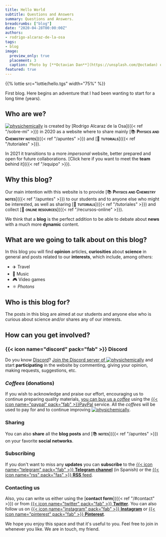 ```yaml
---
title: Hello World
subtitle: Questions and Answers
summary: Questions and Answers.
breadcrumbs: ["blog"]
date: "2020-04-28T00:00:00Z"
authors:
- rodrigo-alcaraz-de-la-osa
tags:
- blog
image:
  preview_only: true
  placement: 3
  caption: Photo by [**Octavian Dan**](https://unsplash.com/@octadan) on [Unsplash](https://unsplash.com)
featured: true
---
```


{{% lottie src="lottie/hello.tgs" width="75%" %}}

First blog. Here begins an adventure that I had been wanting to start for a long time (years).

## Who are we?

[<img draggable="false" class="icon" alt="physichemically" src="/icon/logo-physichemically.svg">](/) is created by [Rodrigo Alcaraz de la Osa]({{< ref "/sobre-mi" >}}) in 2020 as a website where to share mainly [📚&nbsp;<span style="font-variant:small-caps;">**Physics and Chemistry notes**</span>]({{< ref "/apuntes" >}}) and [🤝&nbsp;<span style="font-variant:small-caps;">**tutorials**</span>]({{< ref "/tutoriales" >}}).

In 2021 it transitions to a more *impersonal* website, better prepared and open for future collaborations. [Click here if you want to meet the **team** behind it]({{< ref "/equipo" >}}).


## Why this blog?

Our main intention with this website is to provide [📚&nbsp;<span style="font-variant:small-caps;">**Physics and Chemistry notes**</span>]({{< ref "/apuntes" >}}) to our students and to anyone else who might be interested, as well as sharing [🤝&nbsp;<span style="font-variant: small-caps;">**tutorials**</span>]({{< ref "/tutoriales" >}}) and collect [🔗&nbsp;<span style="font-variant:small-caps;">**online resources**</span>]({{< ref "/recursos-online" >}}).

We think that a **blog** is the perfect addition to be able to debate about **news** with a much more **dynamic** content.

## What are we going to talk about on this blog?
In this blog you will find **opinion** articles, **curiosities** about **science** in general and posts related to our **interests**, which include, among others:

- ✈️ Travel
- 🎸 Music
- 🎮 Video games
- ⚛️ *Photons*

## Who is this blog for?

The posts in this blog are aimed at our students and anyone else who is curious about science and/or shares any of our interests.

## How can you get involved?

### {{< icon name="discord" pack="fab" >}} Discord

Do you know [Discord](https://discord.com/)? [Join the Discord server of <img draggable="false" class="icon" alt="physichemically" src="/icon/logo-physichemically.svg">](https://discord.gg/kJqPqTJ) and start **participating** in the website by commenting, giving your opinion, making requests, suggestions, etc.

### *Coffees* (donations)

If you wish to acknowledge and praise our effort, encouraging us to continue preparing quality materials, [you can buy us a *coffee*](https://www.paypal.com/donate/?business=5DYE3DLPRQTQG&no_recurring=0&item_name=Thank+you%21+With+your+contribution+you+are+helping+PhysiChemically+continue+to+improve.&currency_code=EUR) using the [{{< icon name="paypal" pack="fab" >}}PayPal](https://www.paypal.com/es/home) service. All the *coffees* will be used to pay for and to continue improving [<img draggable="false" class="icon" alt="physichemically" src="/icon/logo-physichemically.svg">](/).

### Sharing
You can also <strong>share</strong> all the <strong>blog posts</strong> and [📚&nbsp;<span style="font-variant:small-caps;">**notes**</span>]({{< ref "/apuntes" >}}) on your favorite **social networks**.

### Subscribing
If you don't want to miss any **updates** you can **subscribe** to the [{{< icon name="telegram" pack="fab" >}} **Telegram channel**](https://t.me/fisiquimicamente) (in Spanish) or the [{{< icon name="rss" pack="fas" >}} **RSS** feed](/index.xml).

### Contacting us
Also, you can write us either using the [**contact form**]({{< ref "/#contact" >}}) or from [{{< icon name="twitter" pack="fab" >}} **Twitter**](https://twitter.com/fqmente). You can also follow us on [{{< icon name="instagram" pack="fab" >}} **Instagram**](https://www.instagram.com/fisiquimicamente/) or [{{< icon name="pinterest" pack="fab" >}} **Pinterest**](https://www.pinterest.es/fisiquimicamente/).

We hope you enjoy this space and that it's useful to you. Feel free to join in whenever you like. We are in touch, my friend.
